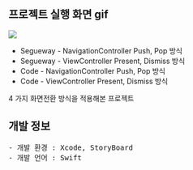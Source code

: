 ## 프로젝트 실행 화면 gif

![](https://images.velog.io/images/heyksw/post/6aa9ff58-da20-4df9-9145-3ba14824ab5f/%ED%99%94%EB%A9%B4%EC%A0%84%ED%99%98%EC%97%B0%EC%8A%B5.gif)

- Segueway - NavigationController Push, Pop 방식
- Segueway - ViewController Present, Dismiss 방식
- Code - NavigationController Push, Pop 방식
- Code - ViewController Present, Dismiss 방식

4 가지 화면전환 방식을 적용해본 프로젝트

## 개발 정보
<pre>
- 개발 환경 : Xcode, StoryBoard
- 개발 언어 : Swift
</pre>
